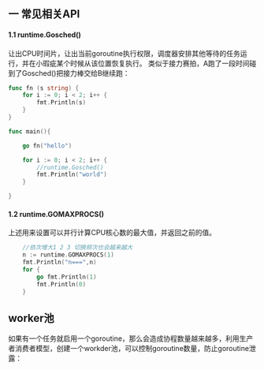 ## 一 常见相关API
#### 1.1 runtime.Gosched()     
让出CPU时间片，让出当前goroutine执行权限，调度器安排其他等待的任务运行，并在小瑕疵某个时候从该位置恢复执行。
类似于接力赛拍，A跑了一段时间碰到了Gosched()把接力棒交给B继续跑：
```Go
func fn (s string) {
	for i := 0; i < 2; i++ {
		fmt.Println(s)
	}
}

func main(){

	go fn("hello")

	for i := 0; i < 2; i++ {
		//runtime.Gosched()
		fmt.Println("world")
	}

}
```
#### 1.2 runtime.GOMAXPROCS()
上述用来设置可以并行计算CPU核心数的最大值，并返回之前的值。
```Go
    //依次增大1 2 3 切换频次也会越来越大
	n := runtime.GOMAXPROCS(1)
	fmt.Println("n===",n)
	for {
		go fmt.Println(1)
		fmt.Println(0)
    }
```
## worker池
如果有一个任务就启用一个goroutine，那么会造成协程数量越来越多，利用生产者消费者模型，创建一个workder池，可以控制goroutine数量，防止goroutine泄露：

```go

```